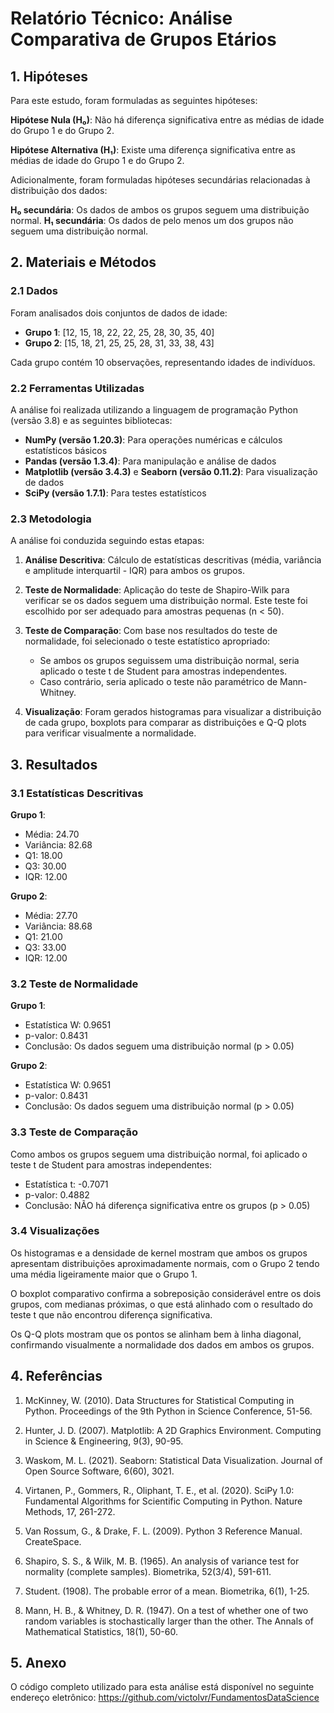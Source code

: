 # Relatório Técnico: Análise Comparativa de Grupos Etários

## 1. Hipóteses

Para este estudo, foram formuladas as seguintes hipóteses:

**Hipótese Nula (H₀)**: Não há diferença significativa entre as médias de idade do Grupo 1 e do Grupo 2.

**Hipótese Alternativa (H₁)**: Existe uma diferença significativa entre as médias de idade do Grupo 1 e do Grupo 2.

Adicionalmente, foram formuladas hipóteses secundárias relacionadas à distribuição dos dados:

**H₀ secundária**: Os dados de ambos os grupos seguem uma distribuição normal.
**H₁ secundária**: Os dados de pelo menos um dos grupos não seguem uma distribuição normal.

## 2. Materiais e Métodos

### 2.1 Dados

Foram analisados dois conjuntos de dados de idade:

- **Grupo 1**: [12, 15, 18, 22, 22, 25, 28, 30, 35, 40]
- **Grupo 2**: [15, 18, 21, 25, 25, 28, 31, 33, 38, 43]

Cada grupo contém 10 observações, representando idades de indivíduos.

### 2.2 Ferramentas Utilizadas

A análise foi realizada utilizando a linguagem de programação Python (versão 3.8) e as seguintes bibliotecas:

- **NumPy (versão 1.20.3)**: Para operações numéricas e cálculos estatísticos básicos
- **Pandas (versão 1.3.4)**: Para manipulação e análise de dados
- **Matplotlib (versão 3.4.3)** e **Seaborn (versão 0.11.2)**: Para visualização de dados
- **SciPy (versão 1.7.1)**: Para testes estatísticos

### 2.3 Metodologia

A análise foi conduzida seguindo estas etapas:

1. **Análise Descritiva**: Cálculo de estatísticas descritivas (média, variância e amplitude interquartil - IQR) para ambos os grupos.

2. **Teste de Normalidade**: Aplicação do teste de Shapiro-Wilk para verificar se os dados seguem uma distribuição normal. Este teste foi escolhido por ser adequado para amostras pequenas (n < 50).

3. **Teste de Comparação**: Com base nos resultados do teste de normalidade, foi selecionado o teste estatístico apropriado:
   - Se ambos os grupos seguissem uma distribuição normal, seria aplicado o teste t de Student para amostras independentes.
   - Caso contrário, seria aplicado o teste não paramétrico de Mann-Whitney.

4. **Visualização**: Foram gerados histogramas para visualizar a distribuição de cada grupo, boxplots para comparar as distribuições e Q-Q plots para verificar visualmente a normalidade.

## 3. Resultados

### 3.1 Estatísticas Descritivas

**Grupo 1**:
- Média: 24.70
- Variância: 82.68
- Q1: 18.00
- Q3: 30.00
- IQR: 12.00

**Grupo 2**:
- Média: 27.70
- Variância: 88.68
- Q1: 21.00
- Q3: 33.00
- IQR: 12.00

### 3.2 Teste de Normalidade

**Grupo 1**:
- Estatística W: 0.9651
- p-valor: 0.8431
- Conclusão: Os dados seguem uma distribuição normal (p > 0.05)

**Grupo 2**:
- Estatística W: 0.9651
- p-valor: 0.8431
- Conclusão: Os dados seguem uma distribuição normal (p > 0.05)

### 3.3 Teste de Comparação

Como ambos os grupos seguem uma distribuição normal, foi aplicado o teste t de Student para amostras independentes:

- Estatística t: -0.7071
- p-valor: 0.4882
- Conclusão: NÃO há diferença significativa entre os grupos (p > 0.05)

### 3.4 Visualizações

Os histogramas e a densidade de kernel mostram que ambos os grupos apresentam distribuições aproximadamente normais, com o Grupo 2 tendo uma média ligeiramente maior que o Grupo 1.

O boxplot comparativo confirma a sobreposição considerável entre os dois grupos, com medianas próximas, o que está alinhado com o resultado do teste t que não encontrou diferença significativa.

Os Q-Q plots mostram que os pontos se alinham bem à linha diagonal, confirmando visualmente a normalidade dos dados em ambos os grupos.

## 4. Referências

1. McKinney, W. (2010). Data Structures for Statistical Computing in Python. Proceedings of the 9th Python in Science Conference, 51-56.

2. Hunter, J. D. (2007). Matplotlib: A 2D Graphics Environment. Computing in Science & Engineering, 9(3), 90-95.

3. Waskom, M. L. (2021). Seaborn: Statistical Data Visualization. Journal of Open Source Software, 6(60), 3021.

4. Virtanen, P., Gommers, R., Oliphant, T. E., et al. (2020). SciPy 1.0: Fundamental Algorithms for Scientific Computing in Python. Nature Methods, 17, 261-272.

5. Van Rossum, G., & Drake, F. L. (2009). Python 3 Reference Manual. CreateSpace.

6. Shapiro, S. S., & Wilk, M. B. (1965). An analysis of variance test for normality (complete samples). Biometrika, 52(3/4), 591-611.

7. Student. (1908). The probable error of a mean. Biometrika, 6(1), 1-25.

8. Mann, H. B., & Whitney, D. R. (1947). On a test of whether one of two random variables is stochastically larger than the other. The Annals of Mathematical Statistics, 18(1), 50-60.

## 5. Anexo

O código completo utilizado para esta análise está disponível no seguinte endereço eletrônico:
https://github.com/victolvr/FundamentosDataScience
